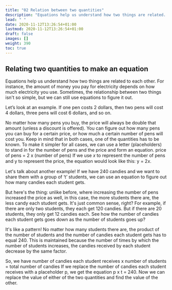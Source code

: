 ```yaml
---
title: "02 Relation between two quantities"
description: "Equations help us understand how two things are related. We can use equations to figure out the relationship between quantities and solve for unknowns."
lead: " "
date: 2020-11-12T13:26:54+01:00
lastmod: 2020-11-12T13:26:54+01:00
draft: false
images: []
weight: 390
toc: true
---
```


## Relating two quantities to make an equation

Equations help us understand how two things are related to each other. For instance, the amount of money you pay for electricity depends on how much electricity you use. 
Sometimes, the relationship between two things isn't so simple, but we can still use equations to figure it out. 


Let’s look at an example. If one pen costs 2 dollars, then two pens will cost 4 dollars, three pens will cost 6 dollars, and so on.


No matter how many pens you buy, the price will always be double that amount (unless a discount is offered). You can figure out how many pens you can buy for a certain price, or how much a certain number of pens will cost you. Keep in mind that in both cases, one of the quantities has to be known.
To make it simpler for all cases, we can use a letter (placeholders) to stand in for the number of pens and the price and form an equation. 
 price of pens = 2 x (number of pens)
If we use 𝑥 to represent the number of pens and y to represent the price, the equation would look like this: y = 2𝑥.

Let's talk about another example! If we have 240 candies and we want to share them with a group of ‘t’ students, we can use an equation to figure out how many candies each student gets. 

But here's the thing: unlike before, where increasing the number of pens increased the price as well, in this case, the more students there are, the less candy each student gets. It's just common sense, right? 
For example, if there are only two students, they each get 120 candies. But if there are 20 students, they only get 12 candies each. See how the number of candies each student gets goes down as the number of students goes up? 

It's like a pattern! No matter how many students there are, the product of the number of students and the number of candies each student gets has to equal 240. This is maintained because the number of times by which the number of students increases, the candies received by each student decrease by the same factor. 

So, we have number of candies each student receives x number of students = total number of candies
If we replace the number of candies each student receives with a placeholder p, we get the equation p x t = 240.
Now we can replace the value of either of the two quantities and find the value of the other. 
